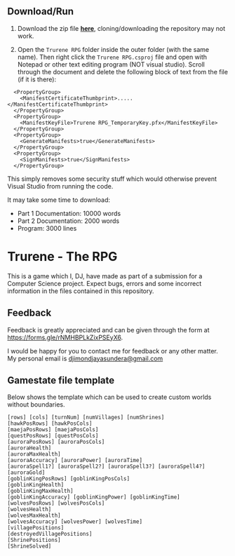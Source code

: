 ## Download/Run

1. Download the zip file **[here](https://drive.google.com/file/d/1N83e_JdJyPF9xXsPHbBKWK85RdzZC32b/view?usp=sharing)**, cloning/downloading the repository may not work.

2. Open the `Trurene RPG` folder inside the outer folder (with the same name). Then right click the `Trurene RPG.csproj` file and open with Notepad or other text editing program (NOT visual studio). Scroll through the document and delete the following block of text from the file (if it is there): 
```
  <PropertyGroup>
    <ManifestCertificateThumbprint>.....</ManifestCertificateThumbprint>
  </PropertyGroup>
  <PropertyGroup>
    <ManifestKeyFile>Trurene RPG_TemporaryKey.pfx</ManifestKeyFile>
  </PropertyGroup>
  <PropertyGroup>
    <GenerateManifests>true</GenerateManifests>
  </PropertyGroup>
  <PropertyGroup>
    <SignManifests>true</SignManifests>
  </PropertyGroup>
```
This simply removes some security stuff which would otherwise prevent Visual Studio from running the code.

It may take some time to download:
* Part 1 Documentation: 10000 words
* Part 2 Documentation: 2000 words
* Program: 3000 lines

# Trurene - The RPG
This is a game which I, DJ, have made as part of a submission for a Computer Science project. Expect bugs, errors and some incorrect information in the files contained in this repository. 


## Feedback

Feedback is greatly appreciated and can be given through the form at https://forms.gle/rNMHBPLkZixPSEyX6.

I would be happy for you to contact me for feedback or any other matter. My personal email is djimondjayasundera@gmail.com

## Gamestate file template

Below shows the template which can be used to create custom worlds without boundaries.

    [rows] [cols] [turnNum] [numVillages] [numShrines]
    [hawkPosRows] [hawkPosCols] 
    [maejaPosRows] [maejaPosCols]
    [questPosRows] [questPosCols]
    [auroraPosRows] [auroraPosCols]
    [auroraHealth] 
    [auroraMaxHealth]
    [auroraAccuracy] [auroraPower] [auroraTime]
    [auroraSpell1?] [auroraSpell2?] [auroraSpell3?] [auroraSpell4?]
    [auroraGold]
    [goblinKingPosRows] [goblinKingPosCols]
    [goblinKingHealth] 
    [goblinKingMaxHealth]
    [goblinKingAccuracy] [goblinKingPower] [goblinKingTime]
    [wolvesPosRows] [wolvesPosCols]
    [wolvesHealth] 
    [wolvesMaxHealth]
    [wolvesAccuracy] [wolvesPower] [wolvesTime]
    [villagePositions]
    [destroyedVillagePositions]
    [ShrinePositions]
    [ShrineSolved]

